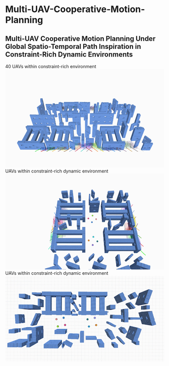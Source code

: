 # Multi-UAV-Cooperative-Motion-Planning
## Multi-UAV Cooperative Motion Planning Under Global Spatio-Temporal Path Inspiration in Constraint-Rich Dynamic Environments
40 UAVs within constraint-rich environment
![Alt text](src/3.gif)
UAVs within constraint-rich dynamic environment
![Alt text](src/2.gif)
UAVs within constraint-rich dynamic environment
![Alt text](src/1.gif)
